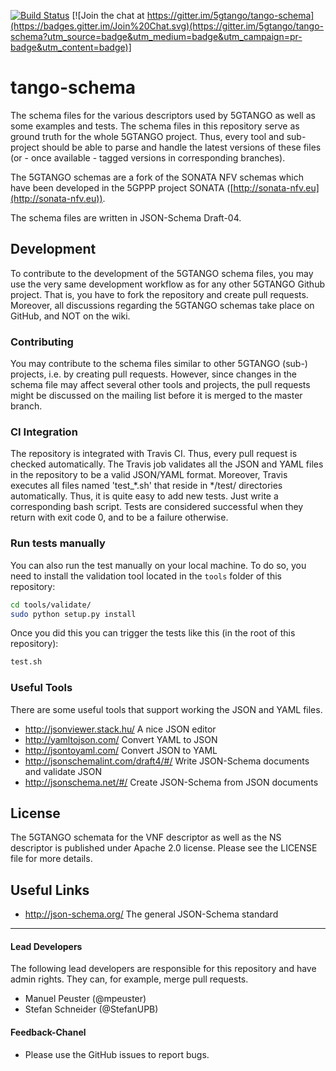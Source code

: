 [![Build Status](https://travis-ci.org/5gtango/tango-schema.svg?branch=master)](https://travis-ci.org/5gtango/tango-schema) [![Join the chat at https://gitter.im/5gtango/tango-schema](https://badges.gitter.im/Join%20Chat.svg)(https://gitter.im/5gtango/tango-schema?utm_source=badge&utm_medium=badge&utm_campaign=pr-badge&utm_content=badge)]

# tango-schema

The schema files for the various descriptors used by 5GTANGO as well as some examples and tests. The schema files in this repository serve as ground truth for the whole 5GTANGO project. Thus, every tool and sub-project should be able to parse and handle the latest versions of these files (or - once available - tagged versions in corresponding branches).

The 5GTANGO schemas are a fork of the SONATA NFV schemas which have been developed in the 5GPPP project SONATA ([http://sonata-nfv.eu](http://sonata-nfv.eu)).

The schema files are written in JSON-Schema Draft-04.

## Development

To contribute to the development of the 5GTANGO schema files, you may use the very same development workflow as for any other 5GTANGO Github project. That is, you have to fork the repository and create pull requests. Moreover, all discussions regarding the 5GTANGO schemas take place on GitHub, and NOT on the wiki.

### Contributing

You may contribute to the schema files similar to other 5GTANGO (sub-) projects, i.e. by creating pull requests. However, since changes in the schema file may affect several other tools and projects, the pull requests might be discussed on the mailing list before it is merged to the master branch.

### CI Integration

The repository is integrated with Travis CI. Thus, every pull request is checked automatically. The Travis job validates all the JSON and YAML files in the repository to be a valid JSON/YAML format. Moreover, Travis executes all files named 'test_*.sh' that reside in */test/ directories automatically. Thus, it is quite easy to add new tests. Just write a corresponding bash script. Tests are considered successful when they return with exit code 0, and to be a failure otherwise.

### Run tests manually

You can also run the test manually on your local machine. To do so, you need to install the validation tool located in the `tools` folder of this repository:

```bash
cd tools/validate/
sudo python setup.py install
```

Once you did this you can trigger the tests like this (in the root of this repository):

```bash
test.sh
```

### Useful Tools

There are some useful tools that support working the JSON and YAML files.

- http://jsonviewer.stack.hu/ A nice JSON editor
- http://yamltojson.com/ Convert YAML to JSON
- http://jsontoyaml.com/ Convert JSON to YAML
- http://jsonschemalint.com/draft4/#/ Write JSON-Schema documents and validate JSON
- http://jsonschema.net/#/ Create JSON-Schema from JSON documents

## License

The 5GTANGO schemata for the VNF descriptor as well as the NS descriptor is published under Apache 2.0 license. Please see the LICENSE file for more details.

## Useful Links

- http://json-schema.org/ The general JSON-Schema standard

---
#### Lead Developers

The following lead developers are responsible for this repository and have admin rights. They can, for example, merge pull requests.

- Manuel Peuster (@mpeuster)
- Stefan Schneider (@StefanUPB)

#### Feedback-Chanel

* Please use the GitHub issues to report bugs.
